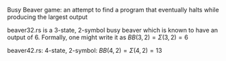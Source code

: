Busy Beaver game: an attempt to find a program that eventually halts while producing the largest output

beaver32.rs is a 3-state, 2-symbol busy beaver which is known to have an output of 6. Formally, one might write it as $BB(3, 2) = \Sigma(3, 2) = 6$

beaver42.rs: 4-state, 2-symbol: $BB(4, 2) = \Sigma(4, 2) = 13$
